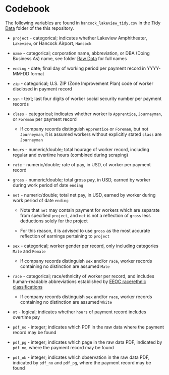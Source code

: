 # Codebook

The following variables are found in `hancock_lakeview_tidy.csv` in the [Tidy Data](https://github.com/jamisoncrawford/wealth/tree/master/Tidy%20Data) folder of the this repository.

* `project` - categorical; indicates whether Lakeview Amphitheater, `Lakeview`, or Hancock Airport, `Hancock`

* `name` - categorical; corporation name, abbreviation, or DBA (Doing Business As) name, see folder [Raw Data](https://github.com/jamisoncrawford/wealth/tree/master/Raw%20Data) for full names

* `ending` - date; final day of working period per payment record in YYYY-MM-DD format

* `zip` - categorical; U.S. ZIP (Zone Improvement Plan) code of worker disclosed in payment record

* `ssn` - text; last four digits of worker social security number per payment records

* `class` - categorical; indicates whether worker is `Apprentice`, `Journeyman`, or `Foreman` per payment record

  - If company records distinguish `Apprentice` or `Foreman`, but not `Journeyman`, it is assumed workers without explicitly stated `class` are `Journeyman` 

* `hours` - numeric/double; total hourage of worker record, including regular and overtime hours (combined during scraping)

* `rate` - numeric/double; rate of pay, in USD, of worker per payment record

* `gross` - numeric/double; total gross pay, in USD, earned by worker during work period of date `ending`

* `net` - numeric/double; total net pay, in USD, earned by worker during work period of date `ending`

  - Note that `net` may contain payment for workers which are separate from specified `project`, and `net` is not a reflection of `gross` less deductions solely for the project
  
  - For this reason, it is advised to use `gross` as the most accurate reflection of earnings pertaining to `project`
  
* `sex` - categorical; worker gender per record, only including categories `Male` and `Female`

  - If company records distinguish `sex` and/or `race`, worker records containing no distinction are assumed `Male`
  
* `race` - categorical; race/ethnicity of worker per record, and includes human-readable abbreviations established by [EEOC race/ethnic classifications](https://www.eeoc.gov/eeoc/statistics/employment/jobpat-eeo1/glossary.cfm)

  - If company records distinguish `sex` and/or `race`, worker records containing no distinction are assumed `White` 
  
* `ot` - logical; indicates whether `hours` of payment record includes overtime pay

* `pdf_no` - integer; indicates which PDF in the raw data where the payment record may be found

* `pdf_pg` - integer; indicates which page in the raw data PDF, indicated by `pdf_no`, where the payment record may be found

* `pdf_ob` - integer; indicates which observation in the raw data PDF, indicated by `pdf_no` and `pdf_pg`, where the payment record may be found
